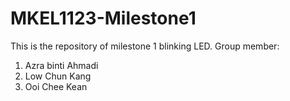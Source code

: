 # MKEL1123-Milestone1
This is the repository of milestone 1 blinking LED.
Group member: 
1) Azra binti Ahmadi
2) Low Chun Kang
3) Ooi Chee Kean
